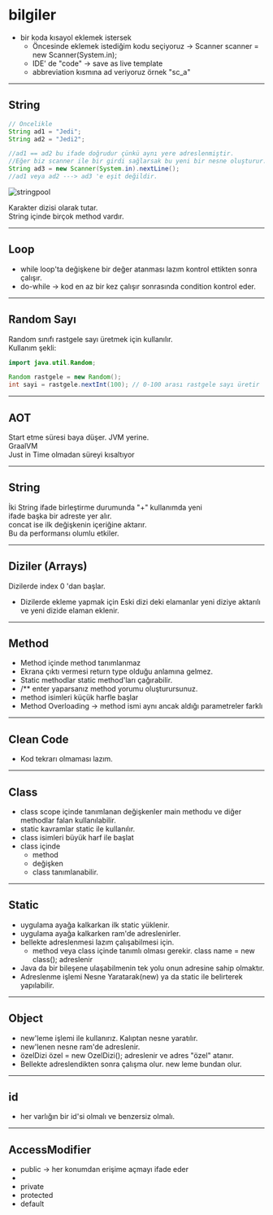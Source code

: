 # bilgiler
* bir koda kısayol eklemek istersek
  * Öncesinde eklemek istediğim kodu seçiyoruz -> Scanner scanner = new Scanner(System.in);
  * IDE' de "code" -> save as live template
  * abbreviation kısmına ad veriyoruz örnek "sc_a" 

---
## String 

```java
// Öncelikle 
String ad1 = "Jedi";
String ad2 = "Jedi2"; 

//ad1 == ad2 bu ifade doğrudur çünkü aynı yere adreslenmiştir. 
//Eğer biz scanner ile bir girdi sağlarsak bu yeni bir nesne oluşturur.
String ad3 = new Scanner(System.in).nextLine(); 
//ad1 veya ad2 ---> ad3 'e eşit değildir.
```
![stringpool](/resources/images/stringpoolscanner.png)

Karakter dizisi olarak tutar.  
String içinde birçok method vardır.

----

## Loop
* while loop'ta değişkene bir değer atanması lazım kontrol ettikten sonra çalışır.
* do-while -> kod en az bir kez çalışır sonrasında condition kontrol eder.  

---
## Random Sayı 
Random sınıfı rastgele sayı üretmek için kullanılır.  
Kullanım şekli:

 ```java
import java.util.Random;

Random rastgele = new Random();
int sayi = rastgele.nextInt(100); // 0-100 arası rastgele sayı üretir

```
---
## AOT
Start etme süresi baya düşer. JVM yerine.  
GraalVM  
Just in Time olmadan süreyi kısaltıyor

---
## String 
İki String ifade birleştirme durumunda "+" kullanımda yeni  
ifade başka bir adreste yer alır.  
concat ise ilk değişkenin içeriğine aktarır.  
Bu da performansı olumlu etkiler.  

---
## Diziler (Arrays)
Dizilerde index 0 'dan başlar.  
 * Dizilerde ekleme yapmak için
    Eski dizi deki elamanlar yeni diziye aktarılı ve yeni dizide elaman eklenir.

---
## Method
* Method içinde method tanımlanmaz
* Ekrana çıktı vermesi return type olduğu anlamına gelmez.
* Static methodlar static method'ları çağırabilir.
*  /** enter yaparsanız method yorumu oluşturursunuz.
* method isimleri küçük harfle başlar
* Method Overloading -> method ismi aynı ancak aldığı parametreler farklı

---
## Clean Code
* Kod tekrarı olmaması lazım.



---
## Class
* class scope içinde tanımlanan değişkenler main methodu ve diğer methodlar falan kullanılabilir.
* static kavramlar static ile kullanılır.
* class isimleri büyük harf ile başlat
* class içinde 
    * method
    * değişken
    * class tanımlanabilir.

---
## Static
* uygulama ayağa kalkarkan ilk static yüklenir.
* uygulama ayağa kalkarken ram'de adreslenirler.
* bellekte adreslenmesi lazım çalışabilmesi için. 
  * method veya class içinde tanımlı olması gerekir. class name = new class(); adreslenir
* Java da bir bileşene ulaşabilmenin tek yolu onun adresine sahip olmaktır.
* Adreslenme işlemi Nesne Yaratarak(new) ya da static ile belirterek yapılabilir.


---
## Object
* new'leme işlemi ile kullanırız. Kalıptan nesne yaratılır.
* new'lenen nesne ram'de adreslenir.
* özelDizi özel = new OzelDizi(); adreslenir ve adres "özel" atanır.
* Bellekte adreslendikten sonra çalışma olur. new leme bundan olur.

---
## id
* her varlığın bir id'si olmalı ve benzersiz olmalı.

---
## AccessModifier
* public -> her konumdan erişime açmayı ifade eder
* 
* private
* protected
* default